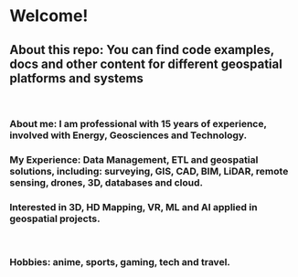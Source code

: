 <h1><b>Welcome!</b></h1>

<h2>About this repo: You can find code examples, docs and other content for different geospatial platforms and systems</h2><br>

<h3><b>About me:</b> I am professional with 15 years of experience, involved with Energy, Geosciences and Technology.</h3>
<h3><b>My Experience:</b> Data Management, ETL and geospatial solutions, including: surveying, GIS, CAD, BIM, LiDAR, remote sensing, drones, 3D, databases and cloud.</h3>
<h3>Interested in <b>3D, HD Mapping, VR, ML and AI</b> applied in geospatial projects.</h3><br>
<h3><b>Hobbies:<b> anime, sports, gaming, tech and travel.</h3>

